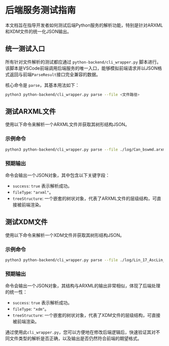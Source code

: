 # 后端服务测试指南

本文档旨在指导开发者如何测试后端Python服务的解析功能，特别是针对ARXML和XDM文件的统一化JSON输出。

## 统一测试入口

所有针对文件解析的测试都应通过 `python-backend/cli_wrapper.py` 脚本进行。该脚本是VSCode前端调用后端服务的唯一入口，能够模拟前端请求并以JSON格式返回与前端`ParseResult`接口完全兼容的数据。

核心命令是 `parse`，其基本用法如下：
```bash
python3 python-backend/cli_wrapper.py parse --file <文件路径>
```

## 测试ARXML文件

使用以下命令来解析一个ARXML文件并获取其树形结构JSON。

### 示例命令
```bash
python3 python-backend/cli_wrapper.py parse --file ./log/Can_bswmd.arxml
```

### 预期输出
命令会输出一个JSON对象，其中包含以下关键字段：
- `success`: `true` 表示解析成功。
- `fileType`: `"arxml"`。
- `treeStructure`: 一个嵌套的树状对象，代表了ARXML文件的层级结构，可直接被前端渲染。

## 测试XDM文件

使用以下命令来解析一个XDM文件并获取其树形结构JSON。

### 示例命令
```bash
python3 python-backend/cli_wrapper.py parse --file ./log/Lin_17_AscLin_Aurix2G/config/Lin_17_AscLin.xdm
```

### 预期输出
命令会输出一个JSON对象，其结构与ARXML的输出非常相似，体现了后端处理的统一性：
- `success`: `true` 表示解析成功。
- `fileType`: `"xdm"`。
- `treeStructure`: 一个嵌套的树状对象，代表了XDM文件的层级结构，可直接被前端渲染。

通过使用此`cli_wrapper.py`，您可以方便地在修改后端逻辑后，快速验证其对不同文件类型的解析是否正确，以及输出是否仍然符合前端的期望格式。 